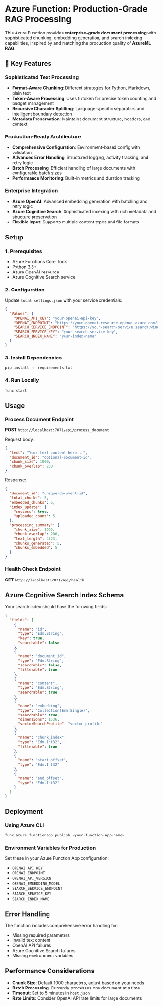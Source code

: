 # Azure Function: Production-Grade RAG Processing

This Azure Function provides **enterprise-grade document processing** with sophisticated chunking, embedding generation, and search indexing capabilities, inspired by and matching the production quality of **AzureML RAG**.

## 🚀 Key Features

### **Sophisticated Text Processing**
- **Format-Aware Chunking**: Different strategies for Python, Markdown, plain text
- **Token-Aware Processing**: Uses tiktoken for precise token counting and budget management  
- **Recursive Character Splitting**: Language-specific separators and intelligent boundary detection
- **Metadata Preservation**: Maintains document structure, headers, and context

### **Production-Ready Architecture**
- **Comprehensive Configuration**: Environment-based config with validation
- **Advanced Error Handling**: Structured logging, activity tracking, and retry logic
- **Batch Processing**: Efficient handling of large documents with configurable batch sizes
- **Performance Monitoring**: Built-in metrics and duration tracking

### **Enterprise Integration**
- **Azure OpenAI**: Advanced embedding generation with batching and retry logic
- **Azure Cognitive Search**: Sophisticated indexing with rich metadata and structure preservation
- **Flexible Input**: Supports multiple content types and file formats

## Setup

### 1. Prerequisites
- Azure Functions Core Tools
- Python 3.8+
- Azure OpenAI resource
- Azure Cognitive Search service

### 2. Configuration
Update `local.settings.json` with your service credentials:

```json
{
  "Values": {
    "OPENAI_API_KEY": "your-openai-api-key",
    "OPENAI_ENDPOINT": "https://your-openai-resource.openai.azure.com/",
    "SEARCH_SERVICE_ENDPOINT": "https://your-search-service.search.windows.net",
    "SEARCH_SERVICE_KEY": "your-search-service-key",
    "SEARCH_INDEX_NAME": "your-index-name"
  }
}
```

### 3. Install Dependencies
```bash
pip install -r requirements.txt
```

### 4. Run Locally
```bash
func start
```

## Usage

### Process Document Endpoint
**POST** `http://localhost:7071/api/process_document`

Request body:
```json
{
  "text": "Your text content here...",
  "document_id": "optional-document-id",
  "chunk_size": 1000,
  "chunk_overlap": 200
}
```

Response:
```json
{
  "document_id": "unique-document-id",
  "total_chunks": 5,
  "embedded_chunks": 5,
  "index_update": {
    "success": true,
    "uploaded_count": 5
  },
  "processing_summary": {
    "chunk_size": 1000,
    "chunk_overlap": 200,
    "text_length": 4523,
    "chunks_generated": 5,
    "chunks_embedded": 5
  }
}
```

### Health Check Endpoint
**GET** `http://localhost:7071/api/health`

## Azure Cognitive Search Index Schema

Your search index should have the following fields:

```json
{
  "fields": [
    {
      "name": "id",
      "type": "Edm.String",
      "key": true,
      "searchable": false
    },
    {
      "name": "document_id",
      "type": "Edm.String",
      "searchable": false,
      "filterable": true
    },
    {
      "name": "content",
      "type": "Edm.String",
      "searchable": true
    },
    {
      "name": "embedding",
      "type": "Collection(Edm.Single)",
      "searchable": true,
      "dimensions": 1536,
      "vectorSearchProfile": "vector-profile"
    },
    {
      "name": "chunk_index",
      "type": "Edm.Int32",
      "filterable": true
    },
    {
      "name": "start_offset",
      "type": "Edm.Int32"
    },
    {
      "name": "end_offset",
      "type": "Edm.Int32"
    }
  ]
}
```

## Deployment

### Using Azure CLI
```bash
func azure functionapp publish <your-function-app-name>
```

### Environment Variables for Production
Set these in your Azure Function App configuration:
- `OPENAI_API_KEY`
- `OPENAI_ENDPOINT`  
- `OPENAI_API_VERSION`
- `OPENAI_EMBEDDING_MODEL`
- `SEARCH_SERVICE_ENDPOINT`
- `SEARCH_SERVICE_KEY`
- `SEARCH_INDEX_NAME`

## Error Handling

The function includes comprehensive error handling for:
- Missing required parameters
- Invalid text content
- OpenAI API failures
- Azure Cognitive Search failures
- Missing environment variables

## Performance Considerations

- **Chunk Size**: Default 1000 characters, adjust based on your needs
- **Batch Processing**: Currently processes one document at a time
- **Timeout**: Set to 5 minutes in `host.json`
- **Rate Limits**: Consider OpenAI API rate limits for large documents